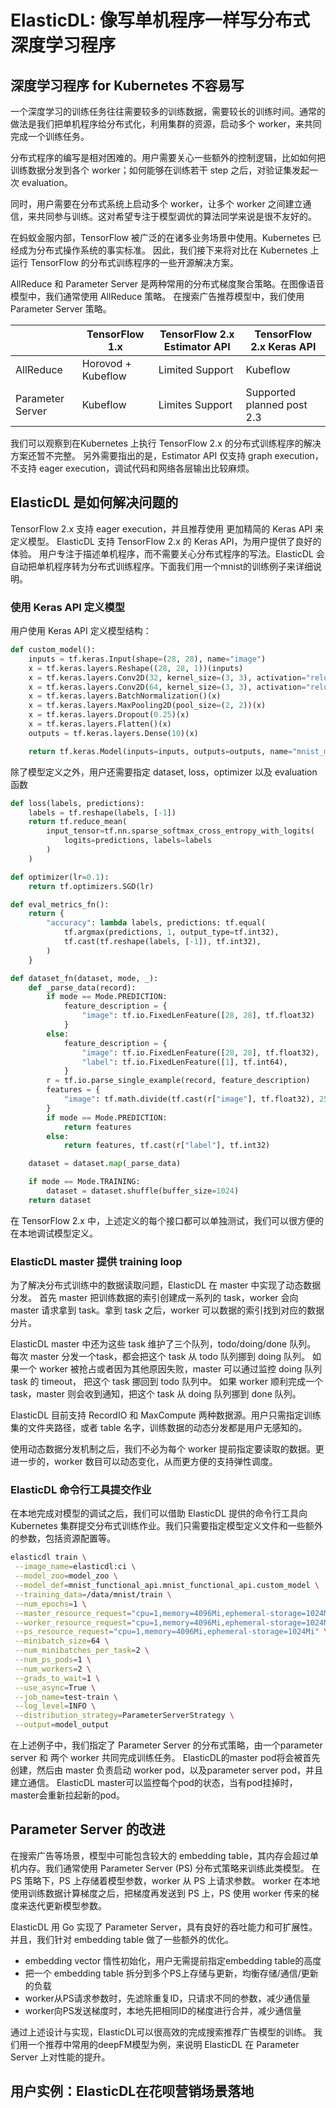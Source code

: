 # ElasticDL: 像写单机程序一样写分布式深度学习程序

## 深度学习程序 for Kubernetes 不容易写

一个深度学习的训练任务往往需要较多的训练数据，需要较长的训练时间。通常的做法是我们把单机程序给分布式化，利用集群的资源，启动多个 worker，来共同完成一个训练任务。

分布式程序的编写是相对困难的。用户需要关心一些额外的控制逻辑，比如如何把训练数据分发到各个 worker；如何能够在训练若干 step 之后，对验证集发起一次 evaluation。

同时，用户需要在分布式系统上启动多个 worker，让多个 worker 之间建立通信，来共同参与训练。这对希望专注于模型调优的算法同学来说是很不友好的。

在蚂蚁金服内部，TensorFlow 被广泛的在诸多业务场景中使用。Kubernetes 已经成为分布式操作系统的事实标准。
因此，我们接下来将对比在 Kubernetes 上运行 TensorFlow 的分布式训练程序的一些开源解决方案。

AllReduce 和 Parameter Server 是两种常用的分布式梯度聚合策略。在图像语音模型中，我们通常使用 AllReduce 策略。
在搜索广告推荐模型中，我们使用 Parameter Server 策略。

|     | TensorFlow 1.x  | TensorFlow 2.x Estimator API| TensorFlow 2.x Keras API|
|  ----  | ----  | --- | ---|
| AllReduce  | Horovod + Kubeflow | Limited Support| Kubeflow |
| Parameter Server  | Kubeflow |  Limites Support | Supported planned post 2.3|

我们可以观察到在Kubernetes 上执行 TensorFlow 2.x 的分布式训练程序的解决方案还暂不完整。
另外需要指出的是，Estimator API 仅支持 graph execution，不支持 eager execution，调试代码和网络各层输出比较麻烦。

## ElasticDL 是如何解决问题的

TensorFlow 2.x 支持 eager execution，并且推荐使用 更加精简的 Keras API 来定义模型。
ElasticDL 支持 TensorFlow 2.x 的 Keras API，为用户提供了良好的体验。
用户专注于描述单机程序，而不需要关心分布式程序的写法。ElasticDL 会自动把单机程序转为分布式训练程序。下面我们用一个mnist的训练例子来详细说明。

### 使用 Keras API 定义模型

用户使用 Keras API 定义模型结构：

```python
def custom_model():
    inputs = tf.keras.Input(shape=(28, 28), name="image")
    x = tf.keras.layers.Reshape((28, 28, 1))(inputs)
    x = tf.keras.layers.Conv2D(32, kernel_size=(3, 3), activation="relu")(x)
    x = tf.keras.layers.Conv2D(64, kernel_size=(3, 3), activation="relu")(x)
    x = tf.keras.layers.BatchNormalization()(x)
    x = tf.keras.layers.MaxPooling2D(pool_size=(2, 2))(x)
    x = tf.keras.layers.Dropout(0.25)(x)
    x = tf.keras.layers.Flatten()(x)
    outputs = tf.keras.layers.Dense(10)(x)

    return tf.keras.Model(inputs=inputs, outputs=outputs, name="mnist_model")
```

除了模型定义之外，用户还需要指定 dataset, loss，optimizer 以及 evaluation函数

```python
def loss(labels, predictions):
    labels = tf.reshape(labels, [-1])
    return tf.reduce_mean(
        input_tensor=tf.nn.sparse_softmax_cross_entropy_with_logits(
            logits=predictions, labels=labels
        )
    )

def optimizer(lr=0.1):
    return tf.optimizers.SGD(lr)

def eval_metrics_fn():
    return {
        "accuracy": lambda labels, predictions: tf.equal(
            tf.argmax(predictions, 1, output_type=tf.int32),
            tf.cast(tf.reshape(labels, [-1]), tf.int32),
        )
    }

def dataset_fn(dataset, mode, _):
    def _parse_data(record):
        if mode == Mode.PREDICTION:
            feature_description = {
                "image": tf.io.FixedLenFeature([28, 28], tf.float32)
            }
        else:
            feature_description = {
                "image": tf.io.FixedLenFeature([28, 28], tf.float32),
                "label": tf.io.FixedLenFeature([1], tf.int64),
            }
        r = tf.io.parse_single_example(record, feature_description)
        features = {
            "image": tf.math.divide(tf.cast(r["image"], tf.float32), 255.0)
        }
        if mode == Mode.PREDICTION:
            return features
        else:
            return features, tf.cast(r["label"], tf.int32)

    dataset = dataset.map(_parse_data)

    if mode == Mode.TRAINING:
        dataset = dataset.shuffle(buffer_size=1024)
    return dataset
```

在 TensorFlow 2.x 中，上述定义的每个接口都可以单独测试，我们可以很方便的在本地调试模型定义。

### ElasticDL master 提供 training loop

为了解决分布式训练中的数据读取问题，ElasticDL 在 master 中实现了动态数据分发。
首先 master 把训练数据的索引创建成一系列的 task，worker 会向 master 请求拿到 task。拿到 task 之后，worker 可以数据的索引找到对应的数据分片。

ElasticDL master 中还为这些 task 维护了三个队列，todo/doing/done 队列。
每次 master 分发一个task，都会把这个 task 从 todo 队列挪到 doing 队列。
如果一个 worker 被抢占或者因为其他原因失败，master 可以通过监控 doing 队列 task 的 timeout，
把这个 task 挪回到 todo 队列中。
如果 worker 顺利完成一个 task，master 则会收到通知，把这个 task 从 doing 队列挪到 done 队列。

ElasticDL 目前支持 RecordIO 和 MaxCompute 两种数据源。用户只需指定训练集的文件夹路径，或者 table 名字，训练数据的动态分发都是用户无感知的。

使用动态数据分发机制之后，我们不必为每个 worker 提前指定要读取的数据。更进一步的，worker 数目可以动态变化，从而更方便的支持弹性调度。

### ElasticDL 命令行工具提交作业

在本地完成对模型的调试之后，我们可以借助 ElasticDL 提供的命令行工具向 Kubernetes 集群提交分布式训练作业。我们只需要指定模型定义文件和一些额外的参数，包括资源配置等。

```bash
elasticdl train \
 --image_name=elasticdl:ci \
 --model_zoo=model_zoo \
 --model_def=mnist_functional_api.mnist_functional_api.custom_model \
 --training_data=/data/mnist/train \
 --num_epochs=1 \
 --master_resource_request="cpu=1,memory=4096Mi,ephemeral-storage=1024Mi" \
 --worker_resource_request="cpu=1,memory=4096Mi,ephemeral-storage=1024Mi" \
 --ps_resource_request="cpu=1,memory=4096Mi,ephemeral-storage=1024Mi" \
 --minibatch_size=64 \
 --num_minibatches_per_task=2 \
 --num_ps_pods=1 \
 --num_workers=2 \
 --grads_to_wait=1 \
 --use_async=True \
 --job_name=test-train \
 --log_level=INFO \
 --distribution_strategy=ParameterServerStrategy \
 --output=model_output
 ```

 在上述例子中，我们指定了 Parameter Server 的分布式策略，由一个parameter server 和 两个 worker 共同完成训练任务。
 ElasticDL的master pod将会被首先创建，然后由 master 负责启动 worker pod，以及parameter server pod，并且建立通信。
 ElasticDL master可以监控每个pod的状态，当有pod挂掉时，master会重新拉起新的pod。

## Parameter Server 的改进

在搜索广告等场景，模型中可能包含较大的 embedding table，其内存会超过单机内存。我们通常使用 Parameter Server (PS) 分布式策略来训练此类模型。
在 PS 策略下，PS 上存储着模型参数，worker 从 PS 上请求参数。
worker 在本地使用训练数据计算梯度之后，把梯度再发送到 PS 上，PS 使用 worker 传来的梯度来迭代更新模型参数。

ElasticDL 用 Go 实现了 Parameter Server，具有良好的吞吐能力和可扩展性。并且，我们针对 embedding table 做了一些额外的优化。

- embedding vector 惰性初始化，用户无需提前指定embedding table的高度
- 把一个 embedding table 拆分到多个PS上存储与更新，均衡存储/通信/更新的负载
- worker从PS请求参数时，先滤除重复ID，只请求不同的参数，减少通信量
- worker向PS发送梯度时，本地先把相同ID的梯度进行合并，减少通信量

通过上述设计与实现，ElasticDL可以很高效的完成搜索推荐广告模型的训练。
我们用一个推荐中常用的deepFM模型为例，来说明 ElasticDL 在 Parameter Server 上对性能的提升。

## 用户实例：ElasticDL在花呗营销场景落地
